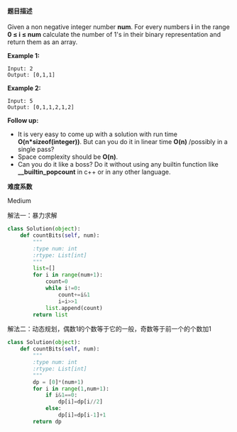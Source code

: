 #### **题目描述**

Given a non negative integer number **num**. For every numbers **i** in the range **0 ≤ i ≤ num** calculate the number of 1's in their binary representation and return them as an array.

**Example 1:**

```
Input: 2
Output: [0,1,1]
```

**Example 2:**

```
Input: 5
Output: [0,1,1,2,1,2]
```

**Follow up:**

- It is very easy to come up with a solution with run time **O(n\*sizeof(integer))**. But can you do it in linear time **O(n)** /possibly in a single pass?
- Space complexity should be **O(n)**.
- Can you do it like a boss? Do it without using any builtin function like **__builtin_popcount** in c++ or in any other language.

**难度系数**    

Medium

解法一：暴力求解

```python
class Solution(object):
    def countBits(self, num):
        """
        :type num: int
        :rtype: List[int]
        """
        list=[]
        for i in range(num+1):
            count=0
            while i!=0:
                count+=i&1
                i=i>>1
            list.append(count)
        return list
```

解法二：动态规划，偶数1的个数等于它的一般，奇数等于前一个的个数加1

```python
class Solution(object):
    def countBits(self, num):
        """
        :type num: int
        :rtype: List[int]
        """
        dp = [0]*(num+1)
        for i in range(1,num+1):
            if i&1==0:
                dp[i]=dp[i//2]
            else:
                dp[i]=dp[i-1]+1
        return dp
```

